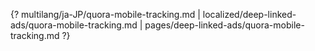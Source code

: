 {? multilang/ja-JP/quora-mobile-tracking.md | localized/deep-linked-ads/quora-mobile-tracking.md | pages/deep-linked-ads/quora-mobile-tracking.md ?}
